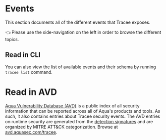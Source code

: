# Events

This section documents all of the different events that Tracee exposes.

👈 Please use the side-navigation on the left in order to browse the different topics.

## Read in CLI

You can also view the list of available events and their schema by running `tracee list` command.

# Read in AVD

[Aqua Vulnerability Database (AVD)](https://avd.aquasec.com) is a public index of all security information that can be reported across all of Aqua's products and tools. As such, it also contains entries about Tracee security events. The AVD entries on runtime security are generated from the [detection signatures](https://github.com/nextlinux/tracee/tree/main/signatures) and are organized by MITRE ATT&CK categorization. Browse at [avd.aquasec.com/tracee](https://avd.aquasec.com/tracee/).
